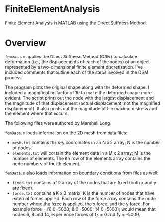 # FiniteElementAnalysis
Finite Element Analysis in MATLAB using the Direct Stiffness Method.

# Overview

`femData.m` applies the Direct Stiffness Method (DSM) to calculate deformation (i.e., the displacements of each of the nodes) of an object represented 
by a two-dimensional finite element discretization. I've included comments that outline each of the steps involved in the DSM process. 

The program plots the original shape along with the deformed shape. I included a magnification factor of 10 to make the deformed shape more evident. 
The script prints out the node with the largest displacement and the magnitude of that displacement (actual displacement, not the magnified displacement). 
It also prints out the magnitude of the maximum stress and the element where that occurs.  

The following files were authored by Marshall Long.

`femData.m` loads information on the 2D mesh from data files:
* `mesh.txt` contains the x-y coordinates in an N x 2 array; N is the number of nodes. 
* `elements.txt` will contain the element data in a M x 2 array; M is the number of elements. 
   The ith row of the elements array contains the node numbers of the ith element. 

`femData.m` also loads information on boundary conditions from files as well: 
* `fixed.txt` contains a 1D array of the nodes that are fixed (both x and y are fixed). 
* `force.txt` contains a K x 3 matrix; K is the number of nodes that have external forces 
  applied. Each row of the force array contains the node number where the force is applied, 
  the x force, and the y force. For example force = [6 0 -5000; 8 0 -5000; 14 0 -5000]; 
  would mean that nodes 6, 8 and 14, experience forces of fx = 0 and fy = -5000.
